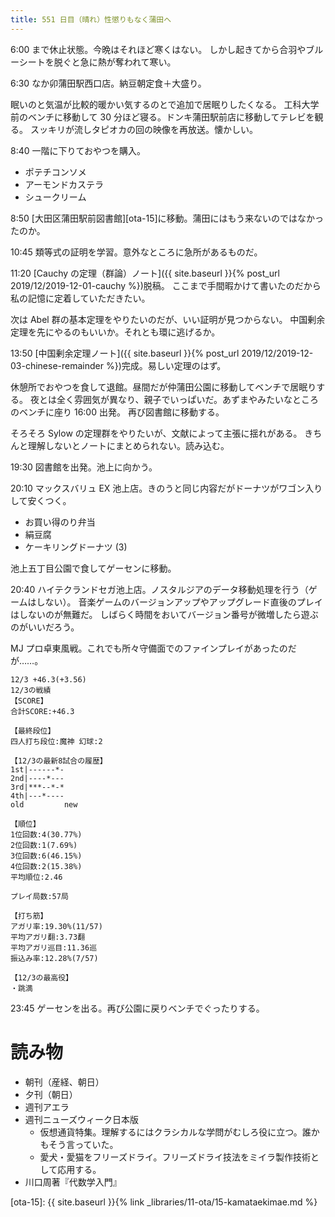 ```yaml
---
title: 551 日目（晴れ）性懲りもなく蒲田へ
---
```


6:00 まで休止状態。今晩はそれほど寒くはない。
しかし起きてから合羽やブルーシートを脱ぐと急に熱が奪われて寒い。

6:30 なか卯蒲田駅西口店。納豆朝定食＋大盛り。

眠いのと気温が比較的暖かい気するのとで追加で居眠りしたくなる。
工科大学前のベンチに移動して 30 分ほど寝る。ドンキ蒲田駅前店に移動してテレビを観る。
スッキリが流しタピオカの回の映像を再放送。懐かしい。

8:40 一階に下りておやつを購入。

* ポテチコンソメ
* アーモンドカステラ
* シュークリーム

8:50 [大田区蒲田駅前図書館][ota-15]に移動。蒲田にはもう来ないのではなかったのか。

10:45 類等式の証明を学習。意外なところに急所があるものだ。

11:20 [Cauchy の定理（群論）ノート]({{ site.baseurl }}{% post_url 2019/12/2019-12-01-cauchy %})脱稿。
ここまで手間暇かけて書いたのだから私の記憶に定着していただきたい。

次は Abel 群の基本定理をやりたいのだが、いい証明が見つからない。
中国剰余定理を先にやるのもいいか。それとも環に逃げるか。

13:50 [中国剰余定理ノート]({{ site.baseurl }}{% post_url 2019/12/2019-12-03-chinese-remainder %})完成。易しい定理のはず。

休憩所でおやつを食して退館。昼間だが仲蒲田公園に移動してベンチで居眠りする。
夜とは全く雰囲気が異なり、親子でいっぱいだ。あずまやみたいなところのベンチに座り 16:00 出発。
再び図書館に移動する。

そろそろ Sylow の定理群をやりたいが、文献によって主張に揺れがある。
きちんと理解しないとノートにまとめられない。読み込む。

19:30 図書館を出発。池上に向かう。

20:10 マックスバリュ EX 池上店。きのうと同じ内容だがドーナツがワゴン入りして安くつく。

* お買い得のり弁当
* 絹豆腐
* ケーキリングドーナツ (3)

池上五丁目公園で食してゲーセンに移動。

20:40 ハイテクランドセガ池上店。ノスタルジアのデータ移動処理を行う（ゲームはしない）。
音楽ゲームのバージョンアップやアップグレード直後のプレイはしないのが無難だ。
しばらく時間をおいてバージョン番号が微増したら遊ぶのがいいだろう。

MJ プロ卓東風戦。これでも所々守備面でのファインプレイがあったのだが……。

```text
12/3 +46.3(+3.56)
12/3の戦績
【SCORE】
合計SCORE:+46.3

【最終段位】
四人打ち段位:魔神 幻球:2

【12/3の最新8試合の履歴】
1st|------*-
2nd|----*---
3rd|***--*-*
4th|---*----
old         new

【順位】
1位回数:4(30.77%)
2位回数:1(7.69%)
3位回数:6(46.15%)
4位回数:2(15.38%)
平均順位:2.46

プレイ局数:57局

【打ち筋】
アガリ率:19.30%(11/57)
平均アガリ翻:3.73翻
平均アガリ巡目:11.36巡
振込み率:12.28%(7/57)

【12/3の最高役】
・跳満
```

23:45 ゲーセンを出る。再び公園に戻りベンチでぐったりする。

# 読み物

* 朝刊（産経、朝日）
* 夕刊（朝日）
* 週刊アエラ
* 週刊ニューズウィーク日本版
  * 仮想通貨特集。理解するにはクラシカルな学問がむしろ役に立つ。誰かもそう言っていた。
  * 愛犬・愛猫をフリーズドライ。フリーズドライ技法をミイラ製作技術として応用する。
* 川口周著『代数学入門』

[ota-15]: {{ site.baseurl }}{% link _libraries/11-ota/15-kamataekimae.md %}
